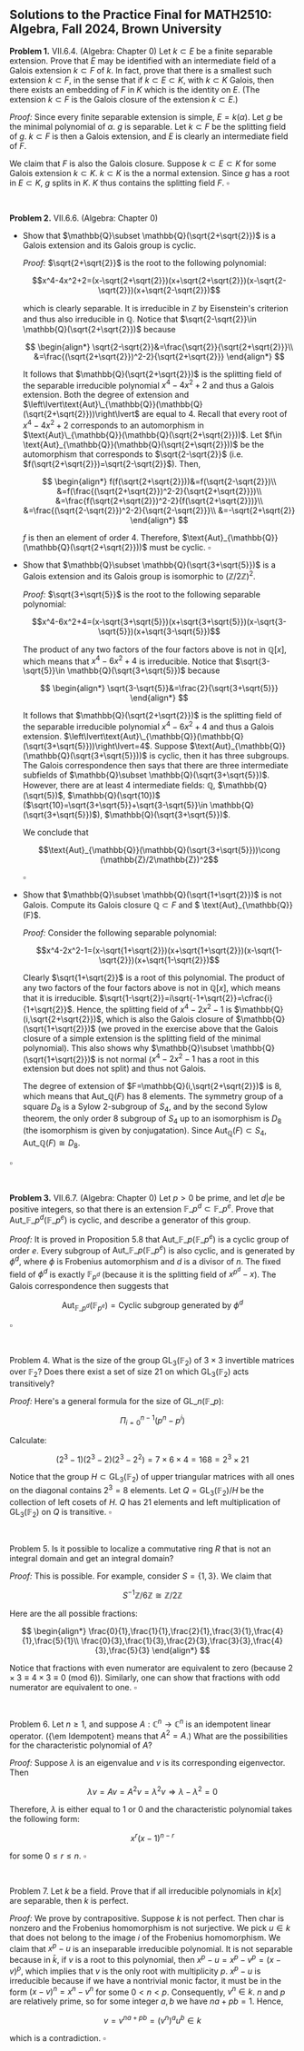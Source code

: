 ## Solutions to the Practice Final for MATH2510: Algebra, Fall 2024, Brown University

<strong>Problem 1.</strong> VII.6.4. (Algebra: Chapter 0) Let $k\subset E$ be a finite separable extension. Prove that $E$ may be identified with an intermediate field of a Galois extension $k\subset F$ of $k$. In fact, prove that there is a smallest such extension $k\subset F$, in the sense that if $k\subset E\subset K$, with $k\subset K$ Galois, then there exists an embedding of $F$ in $K$ which is the identity on $E$. (The extension $k\subset F$ is the Galois closure of the extension $k\subset E$.)

<em>Proof: </em> Since every finite separable extension is simple, $E=k(\alpha)$. Let $g$ be the minimal polynomial of $\alpha$. $g$ is separable. Let $k\subset F$ be the splitting field of $g$. $k\subset F$ is then a Galois extension, and $E$ is clearly an intermediate field of $F$.

We claim that $F$ is also the Galois closure. Suppose $k\subset E\subset K$ for some Galois extension $k\subset K$. $k\subset K$ is the a normal extension. Since $g$ has a root in $E\subset K$, $g$ splits in $K$. $K$ thus contains the splitting field $F$. $\square$

<br>

<strong>Problem 2.</strong> VII.6.6. (Algebra: Chapter 0)
- Show that $\mathbb{Q}\subset \mathbb{Q}(\sqrt{2+\sqrt{2}})$ is a Galois extension and its Galois group is cyclic.
  
  <em>Proof: </em> $\sqrt{2+\sqrt{2}}$ is the root to the following polynomial:
     
  $$x^4-4x^2+2=(x-\sqrt{2+\sqrt{2}})(x+\sqrt{2+\sqrt{2}})(x-\sqrt{2-\sqrt{2}})(x+\sqrt{2-\sqrt{2}})$$
     
  which is clearly separable. It is irreducible in $\mathbb{Z}$ by Eisenstein's criterion and thus also irreducible in $\mathbb{Q}$. Notice that $\sqrt{2-\sqrt{2}}\in \mathbb{Q}(\sqrt{2+\sqrt{2}})$ because

  $$
  \begin{align*}
  \sqrt{2-\sqrt{2}}&=\frac{\sqrt{2}}{\sqrt{2+\sqrt{2}}}\\
  &=\frac{(\sqrt{2+\sqrt{2}})^2-2}{\sqrt{2+\sqrt{2}}}
  \end{align*}
  $$
     
  It follows that $\mathbb{Q}(\sqrt{2+\sqrt{2}})$ is the splitting field of the separable irreducible polynomial $x^4-4x^2+2$ and thus a Galois extension. Both the degree of extension and $\left\lvert\text{Aut}\_{\mathbb{Q}}(\mathbb{Q}(\sqrt{2+\sqrt{2}}))\right\lvert$ are equal to $4$. Recall that every root of $x^4-4x^2+2$ corresponds to an automorphism in $\text{Aut}\_{\mathbb{Q}}(\mathbb{Q}(\sqrt{2+\sqrt{2}}))$. Let $f\in \text{Aut}_{\mathbb{Q}}(\mathbb{Q}(\sqrt{2+\sqrt{2}}))$ be the automorphism that corresponds to $\sqrt{2-\sqrt{2}}$ (i.e. $f(\sqrt{2+\sqrt{2}})=\sqrt{2-\sqrt{2}}$). Then,
     
     $$
     \begin{align*}
      f(f(\sqrt{2+\sqrt{2}}))&=f(\sqrt{2-\sqrt{2}})\\
      &=f(\frac{(\sqrt{2+\sqrt{2}})^2-2}{\sqrt{2+\sqrt{2}}})\\
      &=\frac{f(\sqrt{2+\sqrt{2}})^2-2}{f(\sqrt{2+\sqrt{2}})}\\
      &=\frac{(\sqrt{2-\sqrt{2}})^2-2}{\sqrt{2-\sqrt{2}}}\\
      &=-\sqrt{2+\sqrt{2}}
      \end{align*}
      $$
     
     $f$ is then an element of order 4. Therefore, $\text{Aut}_{\mathbb{Q}}(\mathbb{Q}(\sqrt{2+\sqrt{2}}))$ must be cyclic. $\square$
     
- Show that $\mathbb{Q}\subset \mathbb{Q}(\sqrt{3+\sqrt{5}})$ is a Galois extension and its Galois group is isomorphic to $(\mathbb{Z}/2\mathbb{Z})^2$.
  
  <em>Proof: </em>  $\sqrt{3+\sqrt{5}}$ is the root to the following separable polynomial:

  $$x^4-6x^2+4=(x-\sqrt{3+\sqrt{5}})(x+\sqrt{3+\sqrt{5}})(x-\sqrt{3-\sqrt{5}})(x+\sqrt{3-\sqrt{5}})$$

  The product of any two factors of the four factors above is not in $\mathbb{Q}[x]$, which means that $x^4-6x^2+4$ is irreducible. Notice that $\sqrt{3-\sqrt{5}}\in \mathbb{Q}(\sqrt{3+\sqrt{5}})$ because

  $$
   \begin{align*}
   \sqrt{3-\sqrt{5}}&=\frac{2}{\sqrt{3+\sqrt{5}}}
   \end{align*}
  $$

  It follows that $\mathbb{Q}(\sqrt{2+\sqrt{2}})$ is the splitting field of the separable irreducible polynomial $x^4-6x^2+4$ and thus a Galois extension. $\left\lvert\text{Aut}\_{\mathbb{Q}}(\mathbb{Q}(\sqrt{3+\sqrt{5}}))\right\lvert=4$. Suppose $\text{Aut}_{\mathbb{Q}}(\mathbb{Q}(\sqrt{3+\sqrt{5}}))$ is cyclic, then it has three subgroups. The Galois correspondence then says that there are three intermediate subfields of $\mathbb{Q}\subset \mathbb{Q}(\sqrt{3+\sqrt{5}})$. However, there are at least 4 intermediate fields: $\mathbb{Q}$, $\mathbb{Q}(\sqrt{5})$, $\mathbb{Q}(\sqrt{10})$ ($\sqrt{10}=\sqrt{3+\sqrt{5}}+\sqrt{3-\sqrt{5}}\in \mathbb{Q}(\sqrt{3+\sqrt{5}})$), $\mathbb{Q}(\sqrt{3+\sqrt{5}})$.

  We conclude that

  $$\text{Aut}_{\mathbb{Q}}(\mathbb{Q}(\sqrt{3+\sqrt{5}}))\cong (\mathbb{Z}/2\mathbb{Z})^2$$

  $\square$

- Show that $\mathbb{Q}\subset \mathbb{Q}(\sqrt{1+\sqrt{2}})$ is not Galois. Compute its Galois closure $\mathbb{Q}\subset F$ and $ \text{Aut}_{\mathbb{Q}}(F)$.

  <em>Proof: </em> Consider the following separable polynomial:

  $$x^4-2x^2-1=(x-\sqrt{1+\sqrt{2}})(x+\sqrt{1+\sqrt{2}})(x-\sqrt{1-\sqrt{2}})(x+\sqrt{1-\sqrt{2}})$$

  Clearly $\sqrt{1+\sqrt{2}}$ is a root of this polynomial. The product of any two factors of the four factors above is not in $\mathbb{Q}[x]$, which means that it is irreducible. $\sqrt{1-\sqrt{2}}=i\sqrt{-1+\sqrt{2}}=\cfrac{i}{1+\sqrt{2}}$. Hence, the splitting field of $x^4-2x^2-1$ is $\mathbb{Q}(i,\sqrt{2+\sqrt{2}})$, which is also the Galois closure of $\mathbb{Q}(\sqrt{1+\sqrt{2}})$ (we proved in the exercise above that the Galois closure of a simple extension is the splitting field of the minimal polynomial). This also shows why $\mathbb{Q}\subset \mathbb{Q}(\sqrt{1+\sqrt{2}})$ is not normal ($x^4-2x^2-1$ has a root in this extension but does not split) and thus not Galois.

  The degree of extension of $F=\mathbb{Q}(i,\sqrt{2+\sqrt{2}})$ is 8, which means that $\text{Aut}\_{\mathbb{Q}}(F)$ has 8 elements. The symmetry group of a square $D_8$ is a Sylow 2-subgroup of $S_4$, and by the second Sylow theorem, the only order 8 subgroup of $S_4$ up to an isomorphism is $D_8$ (the isomorphism is given by conjugatation). Since $\text{Aut}_{\mathbb{Q}}(F)\subset S_4$, $\text{Aut}\_{\mathbb{Q}}(F)\cong D_8$.

$\square$

<br>

<strong>Problem 3.</strong> VII.6.7. (Algebra: Chapter 0) Let $p>0$ be prime, and let $d\lvert e$ be positive integers, so that there is an extension $\mathbb{F}\_{p^d}\subset \mathbb{F}\_{p^e}$. Prove that $\text{Aut}\_{\mathbb{F}\_{p^d}}(\mathbb{F}\_{p^e})$ is cyclic, and describe a generator of this group.

<em>Proof: </em>It is proved in Proposition 5.8 that $\text{Aut}\_{\mathbb{F}\_{p}}(\mathbb{F}\_{p^e})$ is a cyclic group of order $e$. Every subgroup of $\text{Aut}\_{\mathbb{F}\_{p}}(\mathbb{F}\_{p^e})$ is also cyclic, and is generated by $\phi^d$, where $\phi$ is Frobenius automorphism and $d$ is a divisor of $n$. The fixed field of $\phi^d$ is exactly $\mathbb{F}_{p^d}$ (because it is the splitting field of $x^{p^d}-x$). The Galois correspondence then suggests that 

$$\text{Aut}_{\mathbb{F}\_{p^d}}(\mathbb{F}_{p^e})=\text{Cyclic subgroup generated by }\phi^d$$ 

$\square$

<br>

Problem 4.  What is the size of the group $\mathrm{GL}_3(\mathbb{F}_2)$ of $3\times 3$ invertible matrices over $\mathbb{F}_2$?  Does there exist a set of size $21$ on which $\mathrm{GL}_3(\mathbb{F}_2)$ acts transitively?

<em>Proof: </em> Here's a general formula for the size of $\mathrm{GL}\_n(\mathbb{F}\_{p})$:

$$\Pi_{i=0}^{n-1}(p^n-p^i)$$

Calculate:

$$(2^3-1)(2^3-2)(2^3-2^2)=7\times 6\times 4=168=2^3\times 21$$

Notice that the group $H\subset \mathrm{GL}_3(\mathbb{F}_2)$ of upper triangular matrices with all ones on the diagonal contains $2^3=8$ elements. Let $Q=\mathrm{GL}_3(\mathbb{F}_2)/H$ be the collection of left cosets of $H$. $Q$ has 21 elements and left multiplication of $\mathrm{GL}_3(\mathbb{F}_2)$ on $Q$ is transitive. $\square$

<br>

Problem 5. Is it possible to localize a commutative ring $R$ that is not an integral domain and get an integral domain?

<em>Proof: </em> This is possible. For example, consider $S=\{1,3\}$. We claim that

$$S^{-1}\mathbb{Z}/6\mathbb{Z}\cong \mathbb{Z}/2\mathbb{Z}$$

Here are the all possible fractions:

$$
\begin{align*}
\frac{0}{1},\frac{1}{1},\frac{2}{1},\frac{3}{1},\frac{4}{1},\frac{5}{1}\\
\frac{0}{3},\frac{1}{3},\frac{2}{3},\frac{3}{3},\frac{4}{3},\frac{5}{3}
\end{align*}
$$

Notice that fractions with even numerator are equivalent to zero (because $2\times 3\equiv 4\times 3 \equiv 0 \text{ (mod } 6)$). Similarly, one can show that fractions with odd numerator are equivalent to one. $\square$

<br>

Problem 6. Let $n\geq 1$, and suppose $A:\mathbb{C}^n\to \mathbb{C}^n$ is an idempotent linear operator.  ({\em Idempotent} means that $A^2 = A$.)  What are the possibilities for the characteristic polynomial of $A$? 

<em>Proof: </em> Suppose $\lambda$ is an eigenvalue and $v$ is its corresponding eigenvector. Then

$$\lambda v=Av=A^2v=\lambda^2v\Rightarrow \lambda-\lambda^2=0$$

Therefore, $\lambda$ is either equal to $1$ or 0 and the characteristic polynomial takes the following form:

$$x^r(x-1)^{n-r}$$

for some $0\leq r\leq n$. $\square$

<br>

Problem 7. Let $k$ be a field. Prove that if all irreducible polynomials in $k[x]$ are separable, then $k$ is perfect.

<em>Proof: </em> We prove by contrapositive. Suppose $k$ is not perfect. Then char is nonzero and the Frobenius homomorphism is not surjective. We pick $u\in k$ that does not belong to the image $i$ of the Frobenius homomorphism. We claim that $x^p-u$ is an inseparable irreducible polynomial. It is not separable because in $\bar{k}$, if $v$ is a root to this polynomial, then $x^p-u=x^p-v^p=(x-v)^p$, which implies that $v$ is the only root with multiplicity $p$. $x^p-u$ is irreducible because if we have a nontrivial monic factor, it must be in the form $(x-v)^n=x^n-v^n$ for some $0<n<p$. Consequently, $v^n\in k$. $n$ and $p$ are relatively prime, so for some integer $a,b$ we have $na+pb=1$. Hence, 

$$v=v^{na+pb}=(v^{n})^au^b\in k$$

which is a contradiction. $\square$


